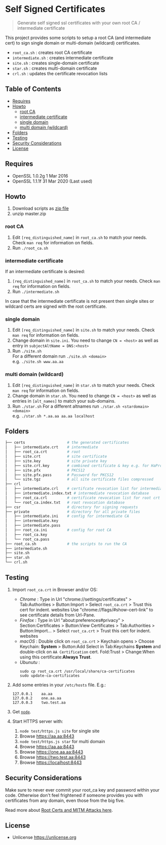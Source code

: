 # Self Signed Certificates

> Generate self signed ssl certificates with your own root CA / intermediate certificate

This project provides some scripts to setup a root CA (and intermediate cert) to sign single domain or multi-domain (wildcard) certificates.

- `root_ca.sh` : creates root CA certificate
- `intermediate.sh` : creates intermediate certificate
- `site.sh` : creates single-domain certificate
- `star.sh` : creates multi-domain certificate
- `crl.sh` : updates the certificate revocation lists

## Table of Contents

<!-- !toc (minlevel=2 omit="Table of Contents") -->

* [Requires](#requires)
* [Howto](#howto)
  * [root CA](#root-ca)
  * [intermediate certificate](#intermediate-certificate)
  * [single domain](#single-domain)
  * [multi domain (wildcard)](#multi-domain-wildcard)
* [Folders](#folders)
* [Testing](#testing)
* [Security Considerations](#security-considerations)
* [License](#license)

<!-- toc! -->

## Requires

- OpenSSL 1.0.2g   1 Mar 2016
- OpenSSL 1.1.1f  31 Mar 2020 (Last used)

## Howto

1. Download scripts as [zip file](https://github.com/commenthol/self-signed-certs/archive/refs/heads/master.zip) 
2. unzip master.zip

### root CA

1. Edit `[req_distinguished_name]` in `root_ca.sh` to match your needs. Check `man req` for information on fields.
2. Run `./root_ca.sh`

### intermediate certificate

If an intermediate certificate is desired:

1. `[req_distinguished_name]` in `root_ca.sh` to match your needs. Check `man req` for information on fields.
2. Run `./intermediate.sh`

In case that the intermediate certificate is not present then single sites or wildcard certs are signed with the root certificate.

### single domain

1. Edit `[req_distinguished_name]` in `site.sh` to match your needs. Check `man req` for information on fields.
2. Change domain in `site.ini`. You need to change `CN = <host>` as well as entry in `subjectAltName = DNS:<host>`
3. Run `./site.sh` <br>
   For a different domain run `./site.sh <domain>` <br>
     e.g. `./site.sh www.aa.aa`

### multi domain (wildcard)

1. Edit `[req_distinguished_name]` in `star.sh` to match your needs. Check `man req` for information on fields.
2. Change domain in `star.sh`. You need to change `CN = <host>` as well as entries in `[alt_names]` to match your sub-domains.
3. Run `./star.sh`
   For a different altnames run `./star.sh <stardomain> <domain>` <br>
     e.g. `./star.sh *.aa.aa aa.aa localhost`

## Folders

```sh
├── certs                   # the generated certificates
│   ├── intermediate.crt    # intermediate
│   ├── root_ca.crt         # root
│   ├── site.crt            # site certificate
│   ├── site.key            # site private key
│   ├── site.crt.key        # combined certificate & key e.g. for HaProxy
│   ├── site.pfx            # PKCS12
│   ├── site.pfx.pass       # Password for PKCS12
│   └── site.tgz            # all site certificate files compressed
├── crl
│   ├── intermediate.crl    # certifcate revocation list for intermediate cert
│   ├── intermediate.index.txt # intermediate revocation database
│   ├── root_ca.crl         # certificate revocation list for root crt
│   └── root_ca.index.txt   # root revocation database
├── csr                     # directory for signing requests
├── private                 # directory for all private files
│   ├── intermediate.ini    # config for intermediate CA
│   ├── intermediate.key    
│   ├── intermediate.pass
│   ├── root_ca.ini         # config for root CA
│   ├── root_ca.key
│   └── root_ca.pass
├── root_ca.sh              # the scripts to run the CA
├── intermediate.sh
├── site.sh
├── star.sh
└── crl.sh
```



## Testing

1. Import `root_ca.crt` in Browser and/or OS:
   - _Chrome_ : Type in Url "chrome://settings/certificates" > Tab:Authorities > Button:Import > Select `root_ca.crt` > Trust this cert for indent. websites
     Use "chrome://flags/#show-cert-link" to see certificate details from Url-Pane.
   - _Firefox_ : Type in Url "about:preferences#privacy" > Section:Certificates > Button:View Certificates > Tab:Authorities > Button:Import... > Select `root_ca.crt` > Trust this cert for indent. websites
   - _macOS_ : Double click on `root_ca.crt` > Keychain opens > Choose Keychain: **System** > Button:Add
     Select in Tab:Keychains **System** and double-click on `AA Certification` cert. Fold:Trust > Change:When using this certificate:**Always Trust**.
   - _Ubunutu_ :
     ```
     sudo cp root_ca.crt /usr/local/share/ca-certificates
     sudo update-ca-certificates
     ```

2. Add some entries in your `/etc/hosts` file. E.g.:
   ````
   127.0.0.1    aa.aa
   127.0.0.2    one.aa.aa
   127.0.0.3    two.test.aa
   ````

3. Get [`node`](https://nodejs.org).
4. Start HTTPS server with:
   1. `node test/https.js site` for single site
   2. Browse <https://aa.aa:8443>
   3. `node test/https.js star` for multi domain
   4. Browse <https://aa.aa:8443>
   5. Browse <https://one.aa.aa:8443>
   6. Browse <https://two.test.aa:8443>
   7. Browse <https://localhost:8443>

## Security Considerations

Make sure to never ever commit your root_ca key and password within your code.
Otherwise don't feel frightened if someone provides you with certificates from any domain, even those from the big five.

Read more about [Root Certs and MITM Attacks here](https://www.bleepingcomputer.com/news/security/sennheiser-headset-software-could-allow-man-in-the-middle-ssl-attacks/).

## License

- Unlicense https://unlicense.org

